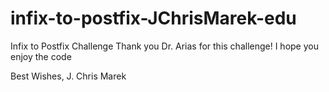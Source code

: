 # infix-to-postfix-JChrisMarek-edu
Infix to Postfix Challenge
Thank you Dr. Arias for this challenge!
I hope you enjoy the code

Best Wishes,
J. Chris Marek
